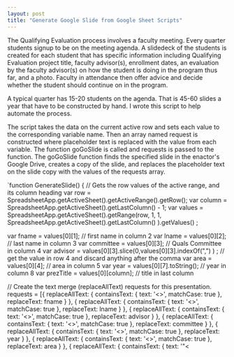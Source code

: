 ```yaml
---
layout: post
title: "Generate Google Slide from Google Sheet Scripts"
---
```

The Qualifying Evaluation process involves a faculty meeting. Every quarter students signup to be on the meeting agenda. A slidedeck of the students is created for each student that has specific information including Qualifying Evaluation project title, faculty advisor(s), enrollment dates, an evaluation by the faculty advisor(s) on how the student is doing in the program thus far, and a photo. Faculty in attendance then offer advice and decide whether the student should continue on in the program.

A typical quarter has 15-20 students on the agenda. That is 45-60 slides a year that have to be constructed by hand. I wrote this script to help automate the process.

The script takes the data on the current active row and sets each value to the corresponding variable name. Then an array named request is constructed where placeholder text is replaced with the value from each variable. The function goGoSlide is called and requests is passed to the function. The goGoSlide function finds the specified slide in the enactor's Google Drive, creates a copy of the slide, and replaces the placeholder text on the slide copy with the values of the requests array.

`function GenerateSlide() {
  // Gets the row values of the active range, and its column heading
  var row = SpreadsheetApp.getActiveSheet().getActiveRange().getRow();
  var column = SpreadsheetApp.getActiveSheet().getLastColumn() - 1;
  var values = SpreadsheetApp.getActiveSheet().getRange(row, 1, 1, SpreadsheetApp.getActiveSheet().getLastColumn() ).getValues() ;

  var fname = values[0][1]; // first name in column 2
  var lname = values[0][2]; // last name in column 3
  var committee = values[0][3]; // Quals Committee in column 4
  var advisor = values[0][3].slice(0,values[0][3].indexOf(",") ) ; // get the value in row 4 and discard anything after the comma
  var area = values[0][4]; // area in column 5
  var year = values[0][7].toString();  // year in column 8
  var prezTitle = values[0][column]; // title in last column

  // Create the text merge (replaceAllText) requests for this presentation.
  requests = [{
    replaceAllText: {
      containsText: {
        text: '<<FNAME>>',
        matchCase: true
      },
      replaceText: fname
    }
  }, {
    replaceAllText: {
      containsText: {
        text: '<<LNAME>>',
        matchCase: true
      },
      replaceText: lname
    }
  }, {
    replaceAllText: {
      containsText: {
        text: '<<Advisor>>',
        matchCase: true
      },
      replaceText: advisor
    }
  }, {
    replaceAllText: {
      containsText: {
        text: '<<Quals Committee>>',
        matchCase: true
      },
      replaceText: committee
    }
  }, {
    replaceAllText: {
      containsText: {
        text: '<<Year>>',
        matchCase: true
      },
      replaceText: year
    }
  }, {
    replaceAllText: {
      containsText: {
        text: '<<Area>>',
        matchCase: true
      },
      replaceText: area
    }
  }, {
    replaceAllText: {
      containsText: {
        text: '"<<Title>>"',
        matchCase: true
      },
      replaceText: '"' + prezTitle + '"'
    }
  }];

  var copyTitle = lname + ' presentation';
  goGoSlide(requests, copyTitle);
};

function goGoSlide(requests, copyTitle) {
  // Duplicate the template presentation using the Drive API.

  var copyFile = {
    title: copyTitle,
    parents: [{id: 'root'}]
  };
  // Put File ID of Slide Template between ""
  copyFile = Drive.Files.copy(copyFile, "1ew8f8fWANiKKDRf7whqrvkxj0dQ3tg4PzNcGtfz3mIo");
  var presentationCopyId = copyFile.id;

  // Execute the requests for this presentation.
  var result = Slides.Presentations.batchUpdate({
    requests: requests
  }, presentationCopyId);
  // Put a link to the slide in the active cell
  SpreadsheetApp.getActiveSheet().getActiveCell().setValue( Drive.Files.get(presentationCopyId).alternateLink );

}
`
